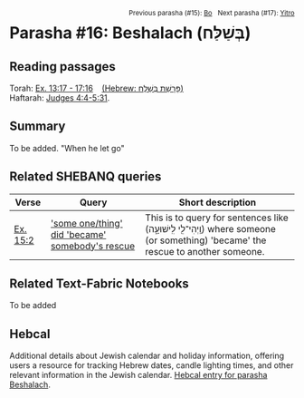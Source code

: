 <span style="float: right;"><sup>Previous parasha (#15): <a href="../15%20-%20Bo/README.md#start">Bo</a> &nbsp;&nbsp;Next parasha (#17): <a href="../17%20-%20Yitro/README.md#start">Yitro</a></sup></span>

# Parasha #16: Beshalach (בְּשַׁלַּח)


## Reading passages

Torah: [Ex. 13:17 - 17:16](https://www.stepbible.org/?q=version=NASB2020|reference=Ex.13:17-17:16&options=HNVUG) &nbsp;&nbsp; [(Hebrew: פָּרָשַׁת בְּשַׁלַּח)](https://tikkun.io/#/p/beshalach)<br>
Haftarah: [Judges 4:4-5:31](https://www.stepbible.org/?q=version=NASB2020|reference=Judg.4:4-5:31&options=HNVUG).

## Summary

To be added. "When he let go" 

## Related SHEBANQ queries

Verse | Query | Short description
--- | --- | ---
[Ex. 15:2](https://www.stepbible.org/?q=version=NASB2020\|reference=Ex.15:2&options=HNVUG) | ['some one/thing' did 'became' somebody's rescue](https://shebanq.ancient-data.org/hebrew/text?iid=5685&version=2021&page=1&mr=r&qw=q) | This is to query for sentences like  (וַֽיְהִי־לִ֖י לִֽישׁוּעָ֑ה) where someone (or something) 'became' the rescue to another someone.

## Related Text-Fabric Notebooks

To be added

## Hebcal

Additional details about Jewish calendar and holiday information, offering users a resource for tracking Hebrew dates, candle lighting times, and other relevant information in the Jewish calendar. [Hebcal entry for parasha Beshalach](https://www.hebcal.com/sedrot/beshalach).
